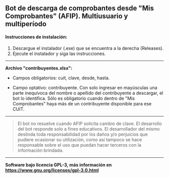 
## Bot de descarga de comprobantes desde "Mis Comprobantes" (AFIP). Multiusuario y multiperíodo

#### Instrucciones de instalación:
1.  Descargue el instalador (.exe) que se encuentra a la derecha (Releases). 
2.  Ejecute el instalador y siga las instrucciones.


----------

**Archivo "contribuyentes.xlsx":**

 - Campos obligatorios: cuit, clave, desde, hasta.

 - Campo optativo: contribuyente. Con solo ingresar en mayúsculas una parte inequívoca del nombre o apellido del contribuyente a descargar, el bot lo identifica.
    Sólo es obligatorio cuando dentro de "Mis Comprobantes" haya más de un contribuyente disponible para ese CUIT.


----------

> El bot no resuelve cuando AFIP solicita cambio de clave. El desarrollo del bot responde solo a fines educativos. El desarrollador del mismo deslinda toda responsabilidad por los daños y/o perjuicios que pudiere ocasionar su utilización, como así tampoco se hace responsable sobre el uso que puedan hacer terceros con la información brindada.
---

**Software bajo licencia GPL-3, más información en https://www.gnu.org/licenses/gpl-3.0.html**